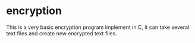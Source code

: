 # encryption
This is a very basic encryption program implement in C, it can take several text files and create new encrypted text files.
